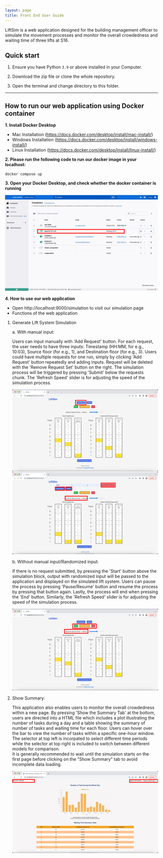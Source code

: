 ```yaml
---
layout: page
title: Front End User Guide
---
```


LiftSim is a web application designed for the building management officer to simulate the movement processes and monitor the overall crowdedness and waiting time of three lifts at S16.

## Quick start

1. Ensure you have Python `3.9` or above installed in your Computer.

2. Download the zip file or clone the whole repository.

3. Open the terminal and change directory to this folder.

--------------------------------------------------------------------------------------------------------------------

## How to run our web application using Docker container

**1. Install Docker Desktop** 
- Mac Installation (https://docs.docker.com/desktop/install/mac-install/)
- Windows Installation (https://docs.docker.com/desktop/install/windows-install/)
- Linux Installation (https://docs.docker.com/desktop/install/linux-install/)

**2. Please run the following code to run our docker image in your localhost:**

```linux 
docker compose up
```

**3. Open your Docker Desktop, and check whether the docker container is running**

<p align="center">
    <img src="https://github.com/jerome-neo/DSA3101-07-S16/blob/front-end/docs/images/Docker.jpg">
</p>

**4. How to use our web application**

- Open http://localhost:9000/simulation to visit our simulation page
- Functions of the web application

1. Generate Lift System Simulation

   a. With manual input:
   
   Users can input manually with 'Add Request' button. For each request, the user needs to have three inputs: Timestamp (HH:MM, for e.g., 10:03), Source floor (for
   e.g., 1), and Destination floor (for e.g., 3). Users could have multiple requests for one run, simply by clicking 'Add Request' button repeatedly and adding
   inputs. Request will be deleted with the 'Remove Request Set' button on the right. The simulation process will be triggered by pressing 'Submit' below the
   requests chunk. The 'Refresh Speed' slider is for adjusting the speed of the simulation process.
   <p align="center">
       <img src="https://github.com/jerome-neo/DSA3101-07-S16/blob/front-end/docs/images/Add Request.jpg">
       <img src="https://github.com/jerome-neo/DSA3101-07-S16/blob/front-end/docs/images/Submit.jpg">
   </p>

   b. Without manual input/Randomized input:
   
   If there is no request submitted, by pressing the 'Start' button above the simulation block, output with randomized input will be passed to the application and
   displayed on the simulated lift system. Users can pause the process by pressing 'Pause/Resume' button and resume the process by pressing that button again.
   Lastly, the process will end when pressing the 'End' button. Similarly, the 'Refresh Speed' slider is for adjusting the speed of the simulation process.
   <p align="center">
       <img src="https://github.com/jerome-neo/DSA3101-07-S16/blob/front-end/docs/images/Start_Pause_End.jpg">
   </p>

2. Show Summary:
   
   This application also enables users to monitor the overall crowdedness within a new page. By pressing 'Show the Summary Tab' at the bottom, users are directed
   into a HTML file which includes a plot illustrating the number of tasks during a day and a table showing the summary of number of tasks and waiting time for each
   floor. Users can hover over the bar to view the number of tasks within a specific one-hour window.
   The selector at top left is incorpated to select different time periods while the selector at top right is included to switch between different models for
   comparison.<br>
   It is generally recommended to wait until the simulation starts on the first page before clicking on the "Show Summary" tab to avoid incomplete data loading. 
   <p align="center">
       <img src="https://github.com/jerome-neo/DSA3101-07-S16/blob/front-end/docs/images/Summary.jpg">
   </p>
